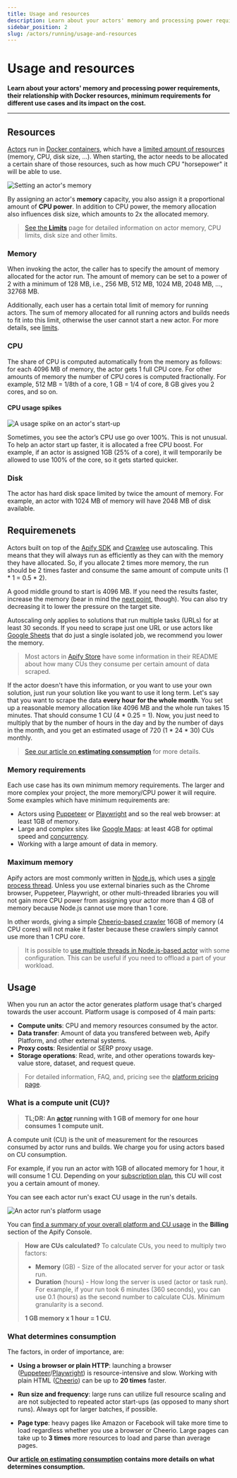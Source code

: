 ```yaml
---
title: Usage and resources
description: Learn about your actors' memory and processing power requirements, their relationship with Docker resources, minimum requirements for different use cases and its impact on the cost.
sidebar_position: 2
slug: /actors/running/usage-and-resources
---
```


# Usage and resources

**Learn about your actors' memory and processing power requirements, their relationship with Docker resources, minimum requirements for different use cases and its impact on the cost.**

---

## Resources

[Actors](../index.md) run in
[Docker containers](https://www.docker.com/resources/what-container),
which have a [limited amount of resources](https://phoenixnap.com/kb/docker-memory-and-cpu-limit) (memory, CPU, disk size, ...). When starting, the actor needs to be allocated a certain share of those resources, such as how much CPU "horsepower" it will be able to use.

![Setting an actor's memory](./images/usage_and_resources/memory-settings.png)

By assigning an actor's **memory** capacity, you also assign it a proportional amount of **CPU power**. In addition to CPU power, the memory allocation also influences disk size, which amounts to 2x the allocated memory.

> [See the **Limits**](../../limits.md) page for detailed information on actor memory, CPU limits, disk size and other limits.

### Memory

When invoking the actor, the caller has to specify the amount of memory allocated for the actor run. The amount of memory can be set to a power of 2 with a minimum of 128 MB, i.e., 256 MB, 512 MB, 1024 MB, 2048 MB, ..., 32768 MB.

Additionally, each user has a certain total limit of memory for running actors. The sum of memory allocated for all running actors and builds needs to fit into this limit, otherwise the user cannot start a new actor. For more details, see [limits](../../limits.md).

### CPU

The share of CPU is computed automatically from the memory as follows: for each 4096 MB of memory, the actor gets 1 full CPU core. For other amounts of memory the number of CPU cores is computed fractionally. For example, 512 MB = 1/8th of a core, 1 GB = 1/4 of core, 8 GB gives you 2 cores, and so on.

#### CPU usage spikes

![A usage spike on an actor's start-up](./images/usage_and_resources/memory-cpu-usage-spike.png)

[//]: # (Is it still relevant though? Does it still get CPU boost?)
Sometimes, you see the actor’s CPU use go over 100%. This is not unusual. To help an actor start up faster, it is allocated a free CPU boost. For example, if an actor is assigned 1GB (25% of a core), it will temporarily be allowed to use 100% of the core, so it gets started quicker.

### Disk

The actor has hard disk space limited by twice the amount of memory. For example, an actor with 1024 MB of memory will have 2048 MB of disk available.

## Requiremenets


Actors built on top of the [Apify SDK](/sdk/js) and [Crawlee](https://crawlee.dev/) use autoscaling. This means that they will always run as efficiently as they can with the memory they have allocated. So, if you allocate 2 times more memory, the run should be 2 times faster and consume the same amount of compute units (1 * 1 = 0.5 * 2).

A good middle ground to start is 4096 MB. If you need the results faster, increase the memory (bear in mind the [next point](#maximum-memory), though). You can also try decreasing it to lower the pressure on the target site.

Autoscaling only applies to solutions that run multiple tasks (URLs) for at least 30 seconds. If you need to scrape just one URL or use actors like [Google Sheets](https://apify.com/lukaskrivka/google-sheets) that do just a single isolated job, we recommend you lower the memory.

> Most actors in [Apify Store](https://apify.com/store) have some information in their README about how many CUs they consume per certain amount of data scraped.

[//]: # (TODO: It's pretty outdated, we now have platform credits in pricing)
[//]: # (If you read that you can scrape 1000 pages of data for 1 CU and you want to scrape approximately 2 million of them monthly, that means you need 2000 CUs monthly and should [subscribe to the Business plan]&#40;https://console.apify.com/billing-new#/subscription&#41;.)

If the actor doesn't have this information, or you want to use your own solution, just run your solution like you want to use it long term. Let's say that you want to scrape the data **every hour for the whole month**. You set up a reasonable memory allocation like 4096 MB and the whole run takes 15 minutes. That should consume 1 CU (4 \* 0.25 = 1). Now, you just need to multiply that by the number of hours in the day and by the number of days in the month, and you get an estimated usage of 720 (1 * 24 * 30) CUs monthly.

> [See our article on **estimating consumption**](https://help.apify.com/en/articles/3470975-how-to-estimate-compute-unit-usage-for-your-project) for more details.

### Memory requirements

Each use case has its own minimum memory requirements. The larger and more complex your project, the more memory/CPU power it will require. Some examples which have minimum requirements are:

- Actors using [Puppeteer](https://pptr.dev/) or [Playwright](https://playwright.dev/) and so the real web browser: at least 1GB of memory.
- Large and complex sites like [Google Maps](https://apify.com/drobnikj/crawler-google-places): at least 4GB for optimal speed and [concurrency](https://crawlee.dev/api/core/class/AutoscaledPool#minConcurrency).
- Working with a large amount of data in memory.


### Maximum memory

Apify actors are most commonly written in [Node.js](https://nodejs.org/en/), which uses a [single process thread](https://betterprogramming.pub/is-node-js-really-single-threaded-7ea59bcc8d64). Unless you use external binaries such as the Chrome browser, Puppeteer, Playwright, or other multi-threaded libraries you will not gain more CPU power from assigning your actor more than 4 GB of memory because Node.js cannot use more than 1 core.

In other words, giving a simple [Cheerio-based crawler](https://apify.com/apify/cheerio-scraper) 16GB of memory (4 CPU cores) will not make it faster because these crawlers simply cannot use more than 1 CPU core.

> It is possible to [use multiple threads in Node.js-based actor](https://dev.to/reevranj/multiple-threads-in-nodejs-how-and-what-s-new-b23) with some configuration. This can be useful if you need to offload a part of your workload.

## Usage

When you run an actor the actor generates platform usage that's charged towards the user account. Platform usage is composed of 4 main parts:

- **Compute units**: CPU and memory resources consumed by the actor.
- **Data transfer**: Amount of data you transfered between web, Apify Platform, and other external systems.
- **Proxy costs**: Residential or SERP proxy usage.
- **Storage operations**: Read, write, and other operations towards key-value store, dataset, and request queue.

> For detailed information, FAQ, and, pricing see the [platform pricing page](https://apify.com/pricing/actors).


### What is a compute unit (CU)?

> **TL;DR: An [actor](..) running with 1 GB of memory for one hour consumes 1 compute unit.**

A compute unit (CU) is the unit of measurement for the resources consumed by actor runs and builds. We charge you for using actors based on CU consumption.

For example, if you run an actor with 1GB of allocated memory for 1 hour, it will consume 1 CU. Depending on your [subscription plan](https://apify.com/pricing/actors#how-does-the-platform-pricing-work), this CU will cost you a certain amount of money.

You can see each actor run's exact CU usage in the run's details.

![An actor run's platform usage](./images/usage_and_resources/actor-usage.png)

You can [find a summary of your overall platform and CU usage](https://console.apify.com/billing) in the **Billing** section of the Apify Console.

> **How are CUs calculated?** To calculate CUs, you need to multiply two factors:
>
> - **Memory** (GB) - Size of the allocated server for your actor or task run.
> - **Duration** (hours) - How long the server is used (actor or task run). For example, if your run took 6 minutes (360 seconds), you can use 0.1 (hours) as the second number to calculate CUs. Minimum granularity is a second.
>
> **1 GB memory x 1 hour = 1 CU.**

### What determines consumption

The factors, in order of importance, are:

- **Using a browser or plain HTTP**: launching a browser ([Puppeteer](https://pptr.dev/)/[Playwright](https://playwright.dev/)) is resource-intensive and slow. Working with plain HTML ([Cheerio](https://cheerio.js.org/)) can be up to **20 times** faster.

- **Run size and frequency**: large runs can utilize full resource scaling and are not subjected to repeated actor start-ups (as opposed to many short runs). Always opt for larger batches, if possible.

- **Page type**: heavy pages like Amazon or Facebook will take more time to load regardless whether you use a browser or Cheerio. Large pages can take up to **3 times** more resources to load and parse than average pages.

**Our [article on estimating consumption](https://help.apify.com/en/articles/3470975-how-to-estimate-compute-unit-usage-for-your-project) contains more details on what determines consumption.**
